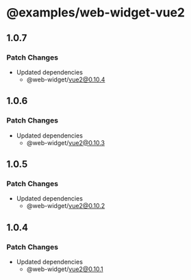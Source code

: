 # @examples/web-widget-vue2

## 1.0.7

### Patch Changes

- Updated dependencies
  - @web-widget/vue2@0.10.4

## 1.0.6

### Patch Changes

- Updated dependencies
  - @web-widget/vue2@0.10.3

## 1.0.5

### Patch Changes

- Updated dependencies
  - @web-widget/vue2@0.10.2

## 1.0.4

### Patch Changes

- Updated dependencies
  - @web-widget/vue2@0.10.1
